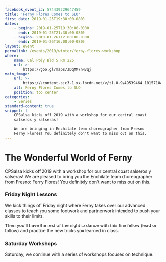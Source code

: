 ```yaml
---
facebook_event_id: 574439229647459
title: 'Ferny Flores Comes to SLO'
first_date: 2019-01-25T19:30:00-0800
dates:
    - begins: 2019-01-25T19:30:00-0800
      ends: 2019-01-25T21:30:00-0800
    - begins: 2019-01-26T12:00:00-0800
      ends: 2019-01-26T16:00:00-0800
layout: event
permalink: /events/2019/winter/ferny-flores-workshop
where:
    name: Cal Poly Bld 5 Rm 225
    url: >-
        https://goo.gl/maps/JDqMM7nMvqj
main_image:
    url: >-
        https://scontent-sjc3-1.xx.fbcdn.net/v/t1.0-9/49539464_10157104133173000_1539737640947941376_o.jpg?_nc_cat=102&_nc_ht=scontent-sjc3-1.xx&oh=ef16cad943e78fcb0985d0eb17c93506&oe=5CB39AA6
    alt: Ferny Flores Comes to SLO
    position: top center
categories:
    - Series
standard-content: true
snippet: |
    CPSalsa kicks off 2019 with a workshop for our central coast
    salseros y salseras!

    We are bringing in Enchilate team choreographer from Fresno
    Ferny Flores! You definitely don't want to miss out on this.
---
```


# The Wonderful World of Ferny
CPSalsa kicks off 2019 with a workshop for our central coast
salseros y salseras! We are pleased to bring you the Enchilate
team choreographer from Fresno: Ferny Flores! You definitely don't
want to miss out on this.

### Friday Night Lessons
We kick things off Friday night where Ferny takes over our advanced
classes to teach you some footwork and partnerwork intended to
push your skills to their limits.

Then you'll have the rest of the night to dance with this fine
fellow (lead or follow) and practice the new tricks you learned in
class.

### Saturday Workshops
Saturday, we continue with a series of workshops focused on
technique.
